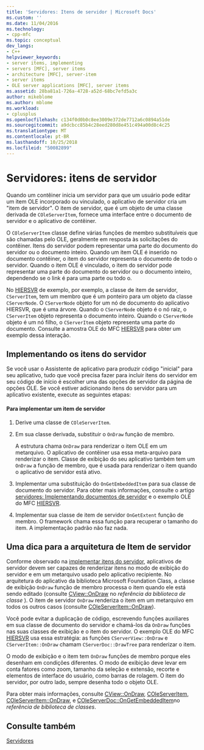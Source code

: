 ```yaml
---
title: 'Servidores: Itens de servidor | Microsoft Docs'
ms.custom: ''
ms.date: 11/04/2016
ms.technology:
- cpp-mfc
ms.topic: conceptual
dev_langs:
- C++
helpviewer_keywords:
- server items, implementing
- servers [MFC], server items
- architecture [MFC], server-item
- server items
- OLE server applications [MFC], server items
ms.assetid: 28ba81a1-726a-4728-a52d-68bc7efd5a3c
author: mikeblome
ms.author: mblome
ms.workload:
- cplusplus
ms.openlocfilehash: c134f0d0b0c8ee3009e372de7712a6c0894a51de
ms.sourcegitcommit: a9dcbcc85b4c28eed280d8e451c494a00d8c4c25
ms.translationtype: MT
ms.contentlocale: pt-BR
ms.lasthandoff: 10/25/2018
ms.locfileid: "50082899"
---
```

# <a name="servers-server-items"></a>Servidores: itens de servidor

Quando um contêiner inicia um servidor para que um usuário pode editar um item OLE incorporado ou vinculado, o aplicativo de servidor cria um "item de servidor". O item de servidor, que é um objeto de uma classe derivada de `COleServerItem`, fornece uma interface entre o documento de servidor e o aplicativo de contêiner.

O `COleServerItem` classe define várias funções de membro substituíveis que são chamadas pelo OLE, geralmente em resposta às solicitações do contêiner. Itens do servidor podem representar uma parte do documento do servidor ou o documento inteiro. Quando um item OLE é inserido no documento contêiner, o item do servidor representa o documento de todo o servidor. Quando o item OLE é vinculado, o item do servidor pode representar uma parte do documento do servidor ou o documento inteiro, dependendo se o link é para uma parte ou todo o.

No [HIERSVR](../visual-cpp-samples.md) de exemplo, por exemplo, a classe de item de servidor, `CServerItem`, tem um membro que é um ponteiro para um objeto da classe `CServerNode`. O `CServerNode` objeto for um nó de documento do aplicativo HIERSVR, que é uma árvore. Quando o `CServerNode` objeto é o nó raiz, o `CServerItem` objeto representa o documento inteiro. Quando o `CServerNode` objeto é um nó filho, o `CServerItem` objeto representa uma parte do documento. Consulte a amostra OLE do MFC [HIERSVR](../visual-cpp-samples.md) para obter um exemplo dessa interação.

##  <a name="_core_implementing_server_items"></a> Implementando os itens do servidor

Se você usar o Assistente de aplicativo para produzir código "inicial" para seu aplicativo, tudo que você precisa fazer para incluir itens do servidor em seu código de início é escolher uma das opções de servidor da página de opções OLE. Se você estiver adicionando itens do servidor para um aplicativo existente, execute as seguintes etapas:

#### <a name="to-implement-a-server-item"></a>Para implementar um item de servidor

1. Derive uma classe de `COleServerItem`.

1. Em sua classe derivada, substituir o `OnDraw` função de membro.

   A estrutura chama `OnDraw` para renderizar o item OLE em um metarquivo. O aplicativo de contêiner usa essa meta-arquivo para renderizar o item. Classe de exibição do seu aplicativo também tem um `OnDraw` a função de membro, que é usada para renderizar o item quando o aplicativo de servidor está ativo.

1. Implementar uma substituição do `OnGetEmbeddedItem` para sua classe de documento do servidor. Para obter mais informações, consulte o artigo [servidores: Implementando documentos de servidor](../mfc/servers-implementing-server-documents.md) e o exemplo OLE do MFC [HIERSVR](../visual-cpp-samples.md).

1. Implementar sua classe de item de servidor `OnGetExtent` função de membro. O framework chama essa função para recuperar o tamanho do item. A implementação padrão não faz nada.

##  <a name="_core_a_tip_for_server.2d.item_architecture"></a> Uma dica para a arquitetura de Item de servidor

Conforme observado na [implementar itens do servidor](#_core_implementing_server_items), aplicativos de servidor devem ser capazes de renderizar itens no modo de exibição do servidor e em um metarquivo usado pelo aplicativo recipiente. No arquitetura do aplicativo da biblioteca Microsoft Foundation Class, a classe de exibição `OnDraw` função de membro processa o item quando ele está sendo editado (consulte [CView::OnDraw](../mfc/reference/cview-class.md#ondraw) no *referência da biblioteca de classe* ). O item de servidor `OnDraw` renderiza o item em um metarquivo em todos os outros casos (consulte [COleServerItem::OnDraw](../mfc/reference/coleserveritem-class.md#ondraw)).

Você pode evitar a duplicação de código, escrevendo funções auxiliares em sua classe de documento do servidor e chamá-los da `OnDraw` funções nas suas classes de exibição e o item do servidor. O exemplo OLE do MFC [HIERSVR](../visual-cpp-samples.md) usa essa estratégia: as funções `CServerView::OnDraw` e `CServerItem::OnDraw` chamam `CServerDoc::DrawTree` para renderizar o item.

O modo de exibição e o item tem `OnDraw` funções de membro porque eles desenham em condições diferentes. O modo de exibição deve levar em conta fatores como zoom, tamanho da seleção e extensão, recorte e elementos de interface do usuário, como barras de rolagem. O item do servidor, por outro lado, sempre desenha todo o objeto OLE.

Para obter mais informações, consulte [CView::OnDraw](../mfc/reference/cview-class.md#ondraw), [COleServerItem](../mfc/reference/coleserveritem-class.md), [COleServerItem::OnDraw](../mfc/reference/coleserveritem-class.md#ondraw), e [COleServerDoc::OnGetEmbeddedItem](../mfc/reference/coleserverdoc-class.md#ongetembeddeditem)no *referência de biblioteca de classes*.

## <a name="see-also"></a>Consulte também

[Servidores](../mfc/servers.md)

